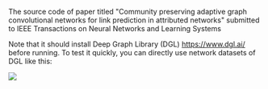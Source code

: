 The source code of paper titled "Community preserving adaptive graph convolutional networks for link prediction in attributed networks"  submitted to IEEE Transactions on Neural Networks and Learning Systems

Note that it should install Deep Graph Library (DGL) https://www.dgl.ai/ before running. To test it quickly, you can directly use network datasets of DGL like this:

![](C:\Users\cheng\Desktop\CPAGCN\Fig.png)